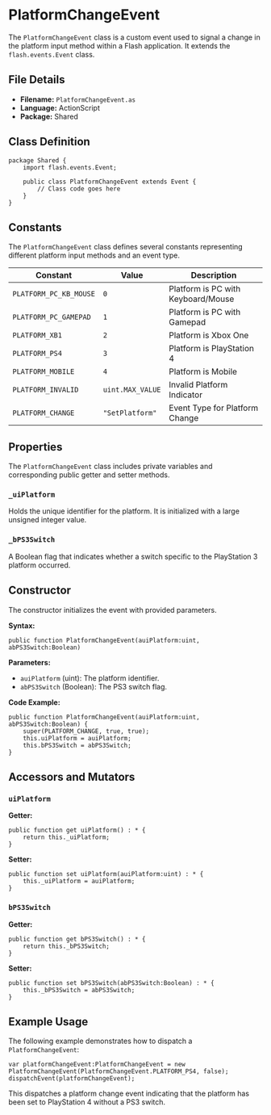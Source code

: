 # PlatformChangeEvent
The `PlatformChangeEvent` class is a custom event used to signal a change in the platform input method within a Flash application.
It extends the `flash.events.Event` class.

## File Details

- **Filename:** `PlatformChangeEvent.as`
- **Language:** ActionScript
- **Package:** Shared

## Class Definition

```as3
package Shared {
    import flash.events.Event;

    public class PlatformChangeEvent extends Event {
        // Class code goes here
    }
}
```

## Constants

The `PlatformChangeEvent` class defines several constants representing different platform input methods and an event type.

| Constant                        | Value            | Description                        |
| ------------------------------- | ---------------- | ---------------------------------- |
| `PLATFORM_PC_KB_MOUSE`          | `0`              | Platform is PC with Keyboard/Mouse |
| `PLATFORM_PC_GAMEPAD`           | `1`              | Platform is PC with Gamepad        |
| `PLATFORM_XB1`                  | `2`              | Platform is Xbox One               |
| `PLATFORM_PS4`                  | `3`              | Platform is PlayStation 4          |
| `PLATFORM_MOBILE`               | `4`              | Platform is Mobile                 |
| `PLATFORM_INVALID`              | `uint.MAX_VALUE` | Invalid Platform Indicator         |
| `PLATFORM_CHANGE`               | `"SetPlatform"`  | Event Type for Platform Change     |

## Properties

The `PlatformChangeEvent` class includes private variables and corresponding public getter and setter methods.

### `_uiPlatform`

Holds the unique identifier for the platform. It is initialized with a large unsigned integer value.

### `_bPS3Switch`

A Boolean flag that indicates whether a switch specific to the PlayStation 3 platform occurred.

## Constructor

The constructor initializes the event with provided parameters.

**Syntax:**

```as3
public function PlatformChangeEvent(auiPlatform:uint, abPS3Switch:Boolean)
```

**Parameters:**

- `auiPlatform` (uint): The platform identifier.
- `abPS3Switch` (Boolean): The PS3 switch flag.

**Code Example:**

```as3
public function PlatformChangeEvent(auiPlatform:uint, abPS3Switch:Boolean) {
    super(PLATFORM_CHANGE, true, true);
    this.uiPlatform = auiPlatform;
    this.bPS3Switch = abPS3Switch;
}
```

## Accessors and Mutators

### `uiPlatform`

**Getter:**

```as3
public function get uiPlatform() : * {
    return this._uiPlatform;
}
```

**Setter:**

```as3
public function set uiPlatform(auiPlatform:uint) : * {
    this._uiPlatform = auiPlatform;
}
```

### `bPS3Switch`

**Getter:**

```as3
public function get bPS3Switch() : * {
    return this._bPS3Switch;
}
```

**Setter:**

```as3
public function set bPS3Switch(abPS3Switch:Boolean) : * {
    this._bPS3Switch = abPS3Switch;
}
```

## Example Usage

The following example demonstrates how to dispatch a `PlatformChangeEvent`:

```as3
var platformChangeEvent:PlatformChangeEvent = new PlatformChangeEvent(PlatformChangeEvent.PLATFORM_PS4, false);
dispatchEvent(platformChangeEvent);
```

This dispatches a platform change event indicating that the platform has been set to PlayStation 4 without a PS3 switch.
